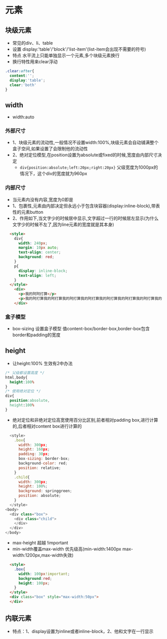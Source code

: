 # 元素

## 块级元素
- 常见的div、li、table 
- 设置 display:'table'/'block'/'list-item'(list-item会出现不需要的符号)
- 特点 水平流上只能单独显示一个元素,多个块级元素换行
- 换行特性用来clear浮动
```css
.clear:after{
  content:'';
  display:'table';  
  clear:'both'
}
```
## width
- width:auto
### 外部尺寸
- 1、块级元素的流动性,一般情况不设置width:100%,块级元素会自动铺满整个盒子空间,如果设置了会限制他的流动性
- 2、绝对定位模型,在position设置为absolute或fixed的时候,宽度由内部尺寸决定
  - `div{position:absolute;left:20px;right:20px}` 父级宽度为1000px的情况下，这个div的宽度就为960px
### 内部尺寸
- 当元素内没有内容,宽度为0即是
- 1、包裹性,元素由内部决定但永远小于包含块容器(display:inline-block),带表性的元素button
- 2、作用如下,当文字少的时候居中显示,文字超过一行的时候居左显示(为什么文字少的时候不左了,因为line元素的宽度就是其本身)
```html
  <style>
    div{
      width: 240px;
      margin: 10px auto;
      text-align: center;
      background: red;
    }  
    p{
      display: inline-block;
      text-align: left;
    }  
  </style>
    <div>
      <p>我的阿阿打算</p>
      <p>我的阿打算我的阿打算我的阿打算我的阿打算我的阿打算我的阿打算我的阿打算我的阿打算我的阿打算我的阿打算我的阿打算</p>
    </div>
```
### 盒子模型
- box-sizing 设置盒子模型 值content-box/border-box,border-box包含border和padding的宽度

## height
- 让height:100% 生效有2中办法
```css
/* 父级都设置高度 */
html,body{
  height:100%
}
/* 使用绝对定位 */
div{
  position:absolute,
  height:100%
}
```
- 绝对定位和非绝对定位高宽使用百分比区别,前者相对padding box,进行计算的,后者相对content box进行计算的
```js
  <style>
    .box{
      width: 300px;
      height: 160px;
      padding: 30px;
      box-sizing: border-box;
      background-color: red;
      position: relative;
    }
    .child{
      width: 300px;
      height: 100%;
      background: springgreen;
      position: absolute;
    }
  </style>
<body>
  <div class="box">
    <div class="child">
    </div>
  </div>
</body>
```
- max-height 超越 !important
- min-width覆盖max-width 优先级高(min-width:1400px max-width:1200px,max-width失效)
```html
  <style>
    .box{
      width: 100px!important;
      background:red;
      height: 100px;
    }
  </style>
  <div class="box" style="max-width:50px">
  </div>
```
## 内联元素
- 特点：1、display设置为inline或者inline-block，2、他和文字在一行显示